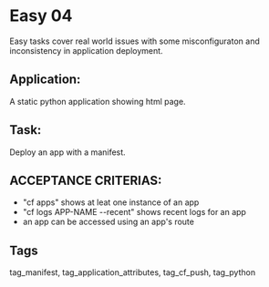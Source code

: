 # Easy 04
Easy tasks cover real world issues with some misconfiguraton 
and inconsistency in application deployment.

## Application:
A static python  application showing html page. 

## Task:
Deploy an app with a manifest.

## ACCEPTANCE CRITERIAS:
- "cf apps" shows at leat one instance of an app
- "cf logs APP-NAME --recent" shows recent logs for an app
- an app can be accessed using an app's route

## Tags
tag_manifest, tag_application_attributes, tag_cf_push, tag_python
